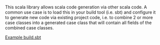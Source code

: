 This scala library allows scala code generation via other scala code.
A common use case is to load this in your build tool (i.e. sbt) and configure it
to generate new code via existing project code, i.e. to combine 2 or more case classes
into a generated case class that will contain all fields of the combined case classes.

[Example build.sbt](example/build.sbt) 